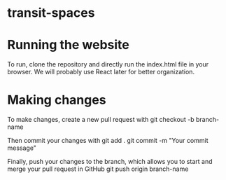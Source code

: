 # transit-spaces

# Running the website
To run, clone the repository and directly run the index.html file in your browser. We will probably use React later for better organization.


# Making changes
To make changes, create a new pull request with 
git checkout -b branch-name

Then commit your changes with
git add .
git commit -m "Your commit message"

Finally, push your changes to the branch, which allows you to start and merge your pull request in GitHub
git push origin branch-name
